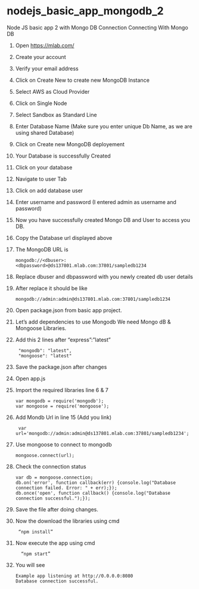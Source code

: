 # nodejs_basic_app_mongodb_2
Node JS basic app 2 with Mongo DB Connection
Connecting With Mongo DB


1.	Open https://mlab.com/
2.	Create your account 
3.	Verify your email address
4.	Click on Create New to create new MongoDB Instance 

5.	Select AWS as Cloud Provider

6.	Click on Single Node
8.	Select Sandbox as Standard Line

9.	Enter Database Name (Make sure you enter unique Db Name, as we are using shared Database)



10.	Click on Create new MongoDB deployement  

11.	Your Database is successfully Created

12.	Click on your database

13.	Navigate to user Tab

14.	Click on add database user

15.	Enter username and password (I entered admin as username and password)

16.	Now you have successfully created Mongo DB and User to access you DB.

17.	Copy the Database url displayed above

18.	The MongoDB URL is 

        mongodb://<dbuser>:<dbpassword>@ds137801.mlab.com:37801/sampledb1234

19.	Replace dbuser and dbpassword with you newly created db user details


20.	After replace it should be like

        mongodb://admin:admin@ds137801.mlab.com:37801/sampledb1234

21.	Open package.json from basic app project.
22.	Let’s add dependencies to use Mongodb
    We need Mongo dB & Mongoose Libraries.
23.	Add this 2 lines after “express”:”latest”
  
         "mongodb": "latest",
         "mongoose": "latest"


24.	Save the package.json after changes

25.	Open app.js

26.	Import the required libraries line 6 & 7

        var mongodb = require('mongodb');
        var mongoose = require('mongoose');

27.	 Add Mondb Url in line 15 (Add you link)

          var url='mongodb://admin:admin@ds137801.mlab.com:37801/sampledb1234';

28.	Use mongoose to connect to mongodb

        mongoose.connect(url);


29.	Check the connection status

        var db = mongoose.connection;
        db.on('error', function callback(err) {console.log("Database connection failed. Error: " + err);});
        db.once('open', function callback() {console.log("Database connection successful.");});


30.	Save the file after doing changes.

31.	Now the download the libraries using cmd
  
         “npm install” 

32.	Now execute the app using cmd

          “npm start”

33.	You will see

		Example app listening at http://0.0.0.0:8080
        Database connection successful.




